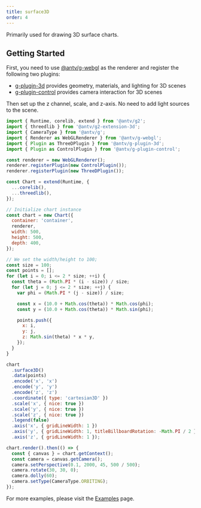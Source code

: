 ```yaml
---
title: surface3D
order: 4
---
```


Primarily used for drawing 3D surface charts.

## Getting Started

First, you need to use [@antv/g-webgl](https://g.antv.antgroup.com/api/renderer/webgl) as the renderer and register the following two plugins:

- [g-plugin-3d](https://g.antv.antgroup.com/plugins/3d) provides geometry, materials, and lighting for 3D scenes
- [g-plugin-control](https://g.antv.antgroup.com/plugins/control) provides camera interaction for 3D scenes

Then set up the z channel, scale, and z-axis. No need to add light sources to the scene.

```js | ob { inject: true }
import { Runtime, corelib, extend } from '@antv/g2';
import { threedlib } from '@antv/g2-extension-3d';
import { CameraType } from '@antv/g';
import { Renderer as WebGLRenderer } from '@antv/g-webgl';
import { Plugin as ThreeDPlugin } from '@antv/g-plugin-3d';
import { Plugin as ControlPlugin } from '@antv/g-plugin-control';

const renderer = new WebGLRenderer();
renderer.registerPlugin(new ControlPlugin());
renderer.registerPlugin(new ThreeDPlugin());

const Chart = extend(Runtime, {
  ...corelib(),
  ...threedlib(),
});

// Initialize chart instance
const chart = new Chart({
  container: 'container',
  renderer,
  width: 500,
  height: 500,
  depth: 400,
});

// We set the width/height to 100;
const size = 100;
const points = [];
for (let i = 0; i <= 2 * size; ++i) {
  const theta = (Math.PI * (i - size)) / size;
  for (let j = 0; j <= 2 * size; ++j) {
    var phi = (Math.PI * (j - size)) / size;

    const x = (10.0 + Math.cos(theta)) * Math.cos(phi);
    const y = (10.0 + Math.cos(theta)) * Math.sin(phi);

    points.push({
      x: i,
      y: j,
      z: Math.sin(theta) * x * y,
    });
  }
}

chart
  .surface3D()
  .data(points)
  .encode('x', 'x')
  .encode('y', 'y')
  .encode('z', 'z')
  .coordinate({ type: 'cartesian3D' })
  .scale('x', { nice: true })
  .scale('y', { nice: true })
  .scale('z', { nice: true })
  .legend(false)
  .axis('x', { gridLineWidth: 1 })
  .axis('y', { gridLineWidth: 1, titleBillboardRotation: -Math.PI / 2 })
  .axis('z', { gridLineWidth: 1 });

chart.render().then(() => {
  const { canvas } = chart.getContext();
  const camera = canvas.getCamera();
  camera.setPerspective(0.1, 2000, 45, 500 / 500);
  camera.rotate(30, 30, 0);
  camera.dolly(60);
  camera.setType(CameraType.ORBITING);
});
```

For more examples, please visit the [Examples](/en/examples) page.
